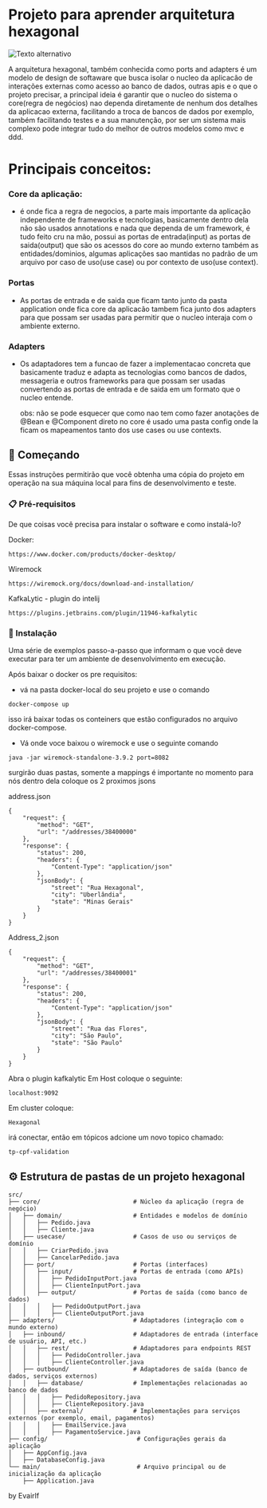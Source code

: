 # Projeto para aprender arquitetura hexagonal

![Texto alternativo](https://othercode.io/user/pages/02.blog/hexagonal-architecture/hexagonal-architecture-layers.webp)


A arquitetura hexagonal, também conhecida como ports and adapters é um modelo de design de softaware que busca isolar o nucleo da aplicacão de interações externas
como acesso ao banco de dados, outras apis e o que o projeto precisar, a principal ideia é garantir que o nucleo do sistema o core(regra de negócios) 
nao dependa diretamente de nenhum dos detalhes da aplicacao externa, facilitando a troca de bancos de dados por exemplo, também facilitando testes e a sua manutenção,
por ser um sistema mais complexo pode integrar tudo do melhor de outros modelos como mvc e ddd.

# Principais conceitos:

### Core da aplicação:
-  é onde fica a regra de negocios, a parte mais importante da aplicação independente de frameworks e tecnologias, basicamente dentro dela
  não são usados annotations e nada que dependa de um framework, é tudo feito cru na mão, possui as portas de entrada(input) as portas de saida(output)
  que são os acessos do core ao mundo externo também as entidades/dominios, algumas aplicações sao mantidas no padrão de um arquivo por caso de uso(use case)
  ou por contexto de uso(use context).

### Portas
- As portas de entrada e de saida que ficam tanto junto da pasta application onde fica core da aplicacão tambem fica junto dos adapters para que possam ser usadas para
  permitir que o nucleo interaja com o ambiente externo.

### Adapters
- Os adaptadores tem a funcao de fazer a implementacao concreta que basicamente traduz e adapta as tecnologias como bancos de dados, messageria e outros frameworks
  para que possam ser usadas convertendo as portas de entrada e de saida em um formato que o nucleo entende.

  obs: não se pode esquecer que como nao tem como fazer anotações de @Bean e @Component direto no core é usado uma pasta config onde la ficam os mapeamentos tanto dos
  use cases ou use contexts.

## 🚀 Começando

Essas instruções permitirão que você obtenha uma cópia do projeto em operação na sua máquina local para fins de desenvolvimento e teste.

### 📋 Pré-requisitos

De que coisas você precisa para instalar o software e como instalá-lo?

Docker:
```
https://www.docker.com/products/docker-desktop/
```
Wiremock
```
https://wiremock.org/docs/download-and-installation/
```
KafkaLytic - plugin do intelij
```
https://plugins.jetbrains.com/plugin/11946-kafkalytic
```

### 🔧 Instalação

Uma série de exemplos passo-a-passo que informam o que você deve executar para ter um ambiente de desenvolvimento em execução.

Após baixar o docker os pre requisitos:

- vá na pasta docker-local do seu projeto e use o comando

```
docker-compose up
```
isso irá baixar todas os conteiners que estão configurados no arquivo docker-compose.

- Vá onde voce baixou o wiremock e use o seguinte comando

```
java -jar wiremock-standalone-3.9.2 port=8082
```
surgirão duas pastas, somente a mappings é importante no momento para nós
dentro dela coloque os 2 proximos jsons

address.json
```
{
    "request": {
        "method": "GET",
        "url": "/addresses/38400000"
    },
    "response": {
        "status": 200,
        "headers": {
            "Content-Type": "application/json"
        },
        "jsonBody": {
            "street": "Rua Hexagonal",
            "city": "Uberlândia",
            "state": "Minas Gerais"
        }
    }
}
```
Address_2.json
```
{
    "request": {
        "method": "GET",
        "url": "/addresses/38400001"
    },
    "response": {
        "status": 200,
        "headers": {
            "Content-Type": "application/json"
        },
        "jsonBody": {
            "street": "Rua das Flores",
            "city": "São Paulo",
            "state": "São Paulo"
        }
    }
}
```
Abra o plugin kafkalytic
Em Host coloque o seguinte:
```
localhost:9092
```
Em cluster coloque:
```
Hexagonal
```
irá conectar, então em tópicos adcione um novo topico chamado:
```
tp-cpf-validation
```

## ⚙️ Estrutura de pastas de un projeto hexagonal

```
src/
├── core/                          # Núcleo da aplicação (regra de negócio)
│   ├── domain/                    # Entidades e modelos de domínio
│   │   ├── Pedido.java
│   │   ├── Cliente.java
│   ├── usecase/                   # Casos de uso ou serviços de domínio
│   │   ├── CriarPedido.java
│   │   ├── CancelarPedido.java
│   ├── port/                      # Portas (interfaces)
│   │   ├── input/                 # Portas de entrada (como APIs)
│   │   │   ├── PedidoInputPort.java
│   │   │   ├── ClienteInputPort.java
│   │   ├── output/                # Portas de saída (como banco de dados)
│   │   │   ├── PedidoOutputPort.java
│   │   │   ├── ClienteOutputPort.java
├── adapters/                      # Adaptadores (integração com o mundo externo)
│   ├── inbound/                   # Adaptadores de entrada (interface de usuário, API, etc.)
│   │   ├── rest/                  # Adaptadores para endpoints REST
│   │   │   ├── PedidoController.java
│   │   │   ├── ClienteController.java
│   ├── outbound/                  # Adaptadores de saída (banco de dados, serviços externos)
│   │   ├── database/              # Implementações relacionadas ao banco de dados
│   │   │   ├── PedidoRepository.java
│   │   │   ├── ClienteRepository.java
│   │   ├── external/              # Implementações para serviços externos (por exemplo, email, pagamentos)
│   │   │   ├── EmailService.java
│   │   │   ├── PagamentoService.java
├── config/                         # Configurações gerais da aplicação
│   ├── AppConfig.java
│   ├── DatabaseConfig.java
└── main/                           # Arquivo principal ou de inicialização da aplicação
    ├── Application.java
```

by Evairlf
